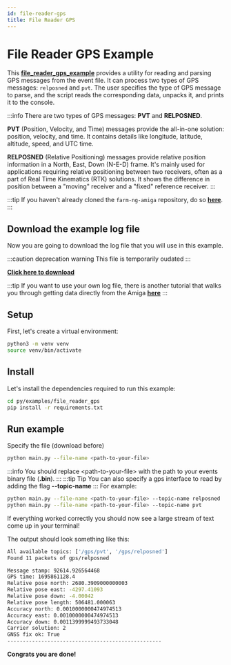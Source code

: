 ```yaml
---
id: file-reader-gps
title: File Reader GPS
---
```


# File Reader GPS Example

This [**file_reader_gps_example**](https://github.com/farm-ng/farm-ng-amiga/blob/main-v2/py/examples/file_reader_gps/main.py)
provides a utility for reading and parsing GPS messages from the event file.
It can process two types of GPS messages: `relposned` and `pvt`.
The user specifies the type of GPS message to parse, and the script reads the corresponding data,
unpacks it, and prints it to the console.

:::info
There are two types of GPS messages: **PVT** and **RELPOSNED**.

**PVT** (Position, Velocity, and Time) messages provide the all-in-one solution: position, velocity,
and time.
It contains details like longitude, latitude, altitude, speed, and UTC time.

**RELPOSNED** (Relative Positioning) messages provide relative position
information in a North, East, Down (N-E-D) frame. It's mainly used for applications requiring relative
positioning between two receivers, often as a part of Real Time Kinematics (RTK) solutions.
It shows the difference in position between a "moving" receiver and a "fixed" reference receiver.
:::

:::tip
If you haven't already cloned the `farm-ng-amiga` repository, do
so [**here**](/docs/brain/brain-install.md#clone-the-repository).
:::

## Download the example log file

Now you are going to download the log file that you will use in
this example.

:::caution deprecation warning
This file is temporarily oudated
:::

[**Click here to download**](https://farm-ng-dev-auto-plot-mvp.s3.us-west-2.amazonaws.com/datasets/western-growers-2022-12-05/events_12052022115852.bin)

:::tip
If you want to use your own log file, there is another tutorial
that walks you through getting data directly from the Amiga
[**here**](docs/examples/import_log_file/README.md)
:::

## Setup

First, let's create a virtual environment:

```bash
python3 -m venv venv
source venv/bin/activate
```

## Install

Let's install the dependencies required to run this example:

```bash
cd py/examples/file_reader_gps
pip install -r requirements.txt
```

## Run example

Specify the file (download before)

```bash
python main.py --file-name <path-to-your-file>
```

:::info
You should replace &lt;path-to-your-file&gt; with the path to your events binary file (**.bin**).
:::
:::tip Tip
You can also specify a gps interface to read by adding the flag **--topic-name**
:::
For example:

```bash
python main.py --file-name <path-to-your-file> --topic-name relposned
python main.py --file-name <path-to-your-file> --topic-name pvt
```

If everything worked correctly you should now see a large stream
of text come up in your terminal!

The output should look something like this:

```bash
All available topics: ['/gps/pvt', '/gps/relposned']
Found 11 packets of gps/relposned

Message stamp: 92614.926564468
GPS time: 1695861128.4
Relative pose north: 2680.3909000000003
Relative pose east: -4297.41093
Relative pose down: -4.00042
Relative pose length: 506481.000063
Accuracy north: 0.0010000000474974513
Accuracy east: 0.0010000000474974513
Accuracy down: 0.0011399999493733048
Carrier solution: 2
GNSS fix ok: True
--------------------------------------------------
```

**Congrats you are done!**
